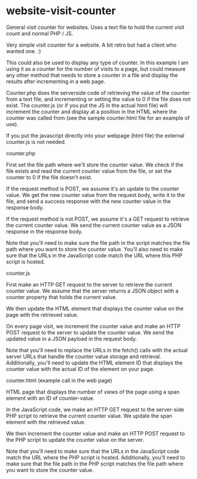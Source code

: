 # website-visit-counter
General visit counter for websites. Uses a text file to hold the current visit count and normal PHP / JS.

Very simple visit counter for a website. A bit retro but had a client who wanted one. :)

This could also be used to display any type of counter. In this example I am using it as a counter for the number of visits to a page, but could measure any other method that needs to store a counter in a file and display the results after incrementing in a web page.

Counter.php does the serverside code of retrieving the value of the counter from a text file, and incrementing or setting the value to 0 if the file does not exist. The counter.js (or if you put the JS in the actual html file) will increment the counter and display at a position in the HTML where the counter was called from (see the sample counter.html file for an example of use).

If you put the javascript directly into your webpage (html file) the external counter.js is not needed.

counter.php

First set the file path where we'll store the counter value. We check if the file exists and read the current counter value from the file, or set the counter to 0 if the file doesn't exist.

If the request method is POST, we assume it's an update to the counter value. We get the new counter value from the request body, write it to the file, and send a success response with the new counter value in the response body.

If the request method is not POST, we assume it's a GET request to retrieve the current counter value. We send the current counter value as a JSON response in the response body.

Note that you'll need to make sure the file path in the script matches the file path where you want to store the counter value. You'll also need to make sure that the URLs in the JavaScript code match the URL where this PHP script is hosted.

counter.js

First make an HTTP GET request to the server to retrieve the current counter value. We assume that the server returns a JSON object with a counter property that holds the current value.

We then update the HTML element that displays the counter value on the page with the retrieved value.

On every page visit, we increment the counter value and make an HTTP POST request to the server to update the counter value. We send the updated value in a JSON payload in the request body.

Note that you'll need to replace the URLs in the fetch() calls with the actual server URLs that handle the counter value storage and retrieval. Additionally, you'll need to update the HTML element ID that displays the counter value with the actual ID of the element on your page.

counter.html (example call in the web page)

HTML page that displays the number of views of the page using a span element with an ID of counter-value.

In the JavaScript code, we make an HTTP GET request to the server-side PHP script to retrieve the current counter value. We update the span element with the retrieved value.

We then increment the counter value and make an HTTP POST request to the PHP script to update the counter value on the server.

Note that you'll need to make sure that the URLs in the JavaScript code match the URL where the PHP script is hosted. Additionally, you'll need to make sure that the file path in the PHP script matches the file path where you want to store the counter value.
